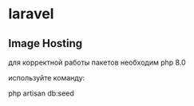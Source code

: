 # laravel

## Image Hosting



для корректной работы пакетов необходим php 8.0

используйте команду:

php artisan db:seed 

